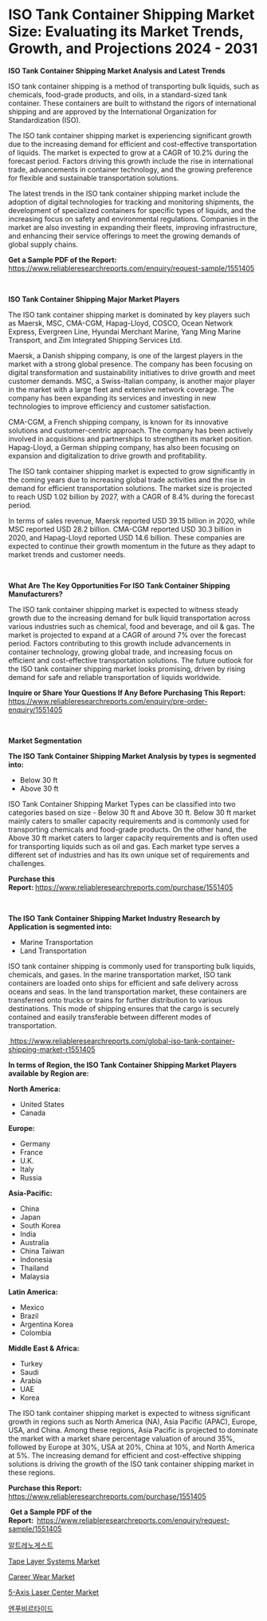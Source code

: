 <p><h1>ISO Tank Container Shipping Market Size: Evaluating its Market Trends, Growth, and Projections 2024 - 2031</h1></p><p><strong>ISO Tank Container Shipping Market Analysis and Latest Trends</strong></p>
<p><p>ISO tank container shipping is a method of transporting bulk liquids, such as chemicals, food-grade products, and oils, in a standard-sized tank container. These containers are built to withstand the rigors of international shipping and are approved by the International Organization for Standardization (ISO).</p><p>The ISO tank container shipping market is experiencing significant growth due to the increasing demand for efficient and cost-effective transportation of liquids. The market is expected to grow at a CAGR of 10.2% during the forecast period. Factors driving this growth include the rise in international trade, advancements in container technology, and the growing preference for flexible and sustainable transportation solutions.</p><p>The latest trends in the ISO tank container shipping market include the adoption of digital technologies for tracking and monitoring shipments, the development of specialized containers for specific types of liquids, and the increasing focus on safety and environmental regulations. Companies in the market are also investing in expanding their fleets, improving infrastructure, and enhancing their service offerings to meet the growing demands of global supply chains.</p></p>
<p><strong>Get a Sample PDF of the Report:&nbsp;</strong> <a href="https://www.reliableresearchreports.com/enquiry/request-sample/1551405">https://www.reliableresearchreports.com/enquiry/request-sample/1551405</a></p>
<p>&nbsp;</p>
<p><strong>ISO Tank Container Shipping Major Market Players</strong></p>
<p><p>The ISO tank container shipping market is dominated by key players such as Maersk, MSC, CMA-CGM, Hapag-Lloyd, COSCO, Ocean Network Express, Evergreen Line, Hyundai Merchant Marine, Yang Ming Marine Transport, and Zim Integrated Shipping Services Ltd.</p><p>Maersk, a Danish shipping company, is one of the largest players in the market with a strong global presence. The company has been focusing on digital transformation and sustainability initiatives to drive growth and meet customer demands. MSC, a Swiss-Italian company, is another major player in the market with a large fleet and extensive network coverage. The company has been expanding its services and investing in new technologies to improve efficiency and customer satisfaction.</p><p>CMA-CGM, a French shipping company, is known for its innovative solutions and customer-centric approach. The company has been actively involved in acquisitions and partnerships to strengthen its market position. Hapag-Lloyd, a German shipping company, has also been focusing on expansion and digitalization to drive growth and profitability.</p><p>The ISO tank container shipping market is expected to grow significantly in the coming years due to increasing global trade activities and the rise in demand for efficient transportation solutions. The market size is projected to reach USD 1.02 billion by 2027, with a CAGR of 8.4% during the forecast period.</p><p>In terms of sales revenue, Maersk reported USD 39.15 billion in 2020, while MSC reported USD 28.2 billion. CMA-CGM reported USD 30.3 billion in 2020, and Hapag-Lloyd reported USD 14.6 billion. These companies are expected to continue their growth momentum in the future as they adapt to market trends and customer needs.</p></p>
<p>&nbsp;</p>
<p><strong>What Are The Key Opportunities For ISO Tank Container Shipping Manufacturers?</strong></p>
<p><p>The ISO tank container shipping market is expected to witness steady growth due to the increasing demand for bulk liquid transportation across various industries such as chemical, food and beverage, and oil & gas. The market is projected to expand at a CAGR of around 7% over the forecast period. Factors contributing to this growth include advancements in container technology, growing global trade, and increasing focus on efficient and cost-effective transportation solutions. The future outlook for the ISO tank container shipping market looks promising, driven by rising demand for safe and reliable transportation of liquids worldwide.</p></p>
<p><strong>Inquire or Share Your Questions If Any Before Purchasing This Report:</strong> <a href="https://www.reliableresearchreports.com/enquiry/pre-order-enquiry/1551405">https://www.reliableresearchreports.com/enquiry/pre-order-enquiry/1551405</a></p>
<p>&nbsp;</p>
<p><strong>Market Segmentation</strong></p>
<p><strong>The ISO Tank Container Shipping Market Analysis by types is segmented into:</strong></p>
<p><ul><li>Below 30 ft</li><li>Above 30 ft</li></ul></p>
<p><p>ISO Tank Container Shipping Market Types can be classified into two categories based on size - Below 30 ft and Above 30 ft. Below 30 ft market mainly caters to smaller capacity requirements and is commonly used for transporting chemicals and food-grade products. On the other hand, the Above 30 ft market caters to larger capacity requirements and is often used for transporting liquids such as oil and gas. Each market type serves a different set of industries and has its own unique set of requirements and challenges.</p></p>
<p><strong>Purchase this Report:&nbsp;</strong><a href="https://www.reliableresearchreports.com/purchase/1551405">https://www.reliableresearchreports.com/purchase/1551405</a></p>
<p>&nbsp;</p>
<p><strong>The ISO Tank Container Shipping Market Industry Research by Application is segmented into:</strong></p>
<p><ul><li>Marine Transportation</li><li>Land Transportation</li></ul></p>
<p><p>ISO tank container shipping is commonly used for transporting bulk liquids, chemicals, and gases. In the marine transportation market, ISO tank containers are loaded onto ships for efficient and safe delivery across oceans and seas. In the land transportation market, these containers are transferred onto trucks or trains for further distribution to various destinations. This mode of shipping ensures that the cargo is securely contained and easily transferable between different modes of transportation.</p></p>
<p><a href="https://www.reliableresearchreports.com/global-iso-tank-container-shipping-market-r1551405">&nbsp;https://www.reliableresearchreports.com/global-iso-tank-container-shipping-market-r1551405</a></p>
<p><strong>In terms of Region, the ISO Tank Container Shipping Market Players available by Region are:</strong></p>
<p>
    <p> <strong> North America: </strong>
        <ul>
            <li>United States</li>
            <li>Canada</li>
        </ul>
        </p> 
    <p> <strong> Europe: </strong>
        <ul>
            <li>Germany</li>
            <li>France</li>
            <li>U.K.</li>
            <li>Italy</li>
            <li>Russia</li>
        </ul>
        </p> 
    <p> <strong> Asia-Pacific: </strong>
        <ul>
            <li>China</li>
            <li>Japan</li>
            <li>South Korea</li>
            <li>India</li>
            <li>Australia</li>
            <li>China Taiwan</li>
            <li>Indonesia</li>
            <li>Thailand</li>
            <li>Malaysia</li>
        </ul>
        </p> 
    <p> <strong> Latin America: </strong>
        <ul>
            <li>Mexico</li>
            <li>Brazil</li>
            <li>Argentina Korea</li>
            <li>Colombia</li>
        </ul>
        </p> 
    <p> <strong> Middle East & Africa: </strong>
        <ul>
            <li>Turkey</li>
            <li>Saudi</li>
            <li>Arabia</li>
            <li>UAE</li>
            <li>Korea</li>
        </ul>
    </p>
    </p>
<p><p>The ISO tank container shipping market is expected to witness significant growth in regions such as North America (NA), Asia Pacific (APAC), Europe, USA, and China. Among these regions, Asia Pacific is projected to dominate the market with a market share percentage valuation of around 35%, followed by Europe at 30%, USA at 20%, China at 10%, and North America at 5%. The increasing demand for efficient and cost-effective shipping solutions is driving the growth of the ISO tank container shipping market in these regions.</p></p>
<p><strong>Purchase this Report: </strong><a href="https://www.reliableresearchreports.com/purchase/1551405">https://www.reliableresearchreports.com/purchase/1551405</a></p>
<p>&nbsp;<strong>Get a Sample PDF of the Report:&nbsp;&nbsp;</strong><a href="https://www.reliableresearchreports.com/enquiry/request-sample/1551405">https://www.reliableresearchreports.com/enquiry/request-sample/1551405</a></p>
<p><strong></strong></p>
<p><p><a href="https://github.com/JeromeRtyau89966/Market-Research-Report-List-3/blob/main/283461269501.md">알트레노게스트</a></p><p><a href="https://github.com/amayrani15moore/Market-Research-Report-List-1/blob/main/tape-layer-systems-market.md">Tape Layer Systems Market</a></p><p><a href="https://medium.com/@rasauncoleman1/career-wear-market-a-global-and-regional-analysis-focus-on-region-country-level-analysis-and-662720ca4d87">Career Wear Market</a></p><p><a href="https://github.com/ChiragRp1/Market-Research-Report-List-5/blob/main/5-axis-laser-center-market.md">5-Axis Laser Center Market</a></p><p><a href="https://github.com/hook46569/Market-Research-Report-List-3/blob/main/700274869502.md">엔푸비르타이드</a></p></p>
